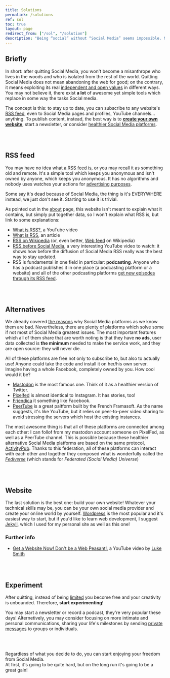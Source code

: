 ```yaml
---
title: Solutions
permalink: /solutions
ref: sol
toc: true
layout: page
redirect_from: ["/sol", "/solution"]
description: "Being “social” without “Social Media” seems impossible. Nevertheless, it's a whole new life, full of surprises, excitement and authenticity, but, above all, <strong>freeedom</strong>. There are a few solutions which make life without Social Media connected and interactive anyway."
---
```

## Briefly

In short: after quitting Social Media, you won't become a misanthrope who lives in the woods and who is isolated from the rest of the world. Quitting Social Media does not mean abandoning the web for good; on the contrary, it means exploiting its real <u>independent and open values</u> in different ways. You may not believe it, there exist **a lot** of awesome yet simple tools which replace in some way the tasks Social media.

The concept is this: to stay up to date, you can subscribe to any website's [RSS feed](#rss-feed), even to Social Media pages and profiles, YouTube channels… anything. To publish content, instead, the best way is to [**create your own website**](#website), start a newsletter, or consider [healthier Social Media platforms](#alternatives).

<br>
<br>

## RSS feed

You may have no idea [what a RSS feed is](https://en.wikipedia.org/wiki/RSS), or you may recall it as something old and remote. It's a simple tool which keeps you anonymous and isn't owned by anyone, which keeps you anonymous. It has no algorithms and nobody uses watches your actions for [advertising purposes](/why#profilation).

Some say it's dead because of Social Media, the thing is it's EVERYWHERE instead, we just don't see it. Starting to use it is trivial.

As pointed out in the [about](/about) page, this website isn't meant to explain what it contains, but simply put together data, so I won't explain what RSS is, but link to some explanations:

- [What is RSS?](https://yewtu.be/6HNUqDL-pI8?quality=dash&dark_mode=true&player_style=youtube&subtitles=en%2Cit), a YouTube video
- [What is RSS](https://www.digitaltrends.com/computing/what-is-an-rss-feed/), an article
- [RSS on Wikipedia](https://en.wikipedia.org/wiki/RSS) (or, even better, [Web feed](https://en.wikipedia.org/wiki/Web_feed) on Wikipedia)
- [RSS before Social Media](https://yewtu.be/watch?v=0klgLsSxGsU&quality=dash&dark_mode=true&player_style=youtube&subtitles=en), a very interesting YouTube video to watch: it shows how before the diffusion of Social Media RSS really was the best way to stay updated.
- RSS is fundamental in one field in particular: **podcasting**. Anyone who has a podcast publishes it in one place (a podcasting platform or a website) and all of the other podcasting platforms [get new episodes through its RSS feed](https://yewtu.be/TU5zc-u6dhY?t=159).

<br>
<br>

## Alternatives

We already covered [the reasons](/why "Why") why Social Media platforms as we know them are bad. Nevertheless, there are plenty of platforms which solve some if not most of Social Media greatest issues. The most important features which all of them share that are worth noting is that they have **no ads**, user data collected is **the minimum** needed to make the service work, and they are open source: they will never die.

All of these platforms are free not only to subscribe to, but also to actually use! Anyone could take the code and install it on her/his own server. Imagine having a whole Facebook, completely owned by you. How cool would it be?

- [Mastodon](https://joinmastodon.org "Join Mastodon") is the most famous one. Think of it as a healthier version of Twitter.
- [Pixelfed](https://pixelfed.org "Pixelfed official website") is almost identical to Instagram. It has stories, too!
- [Friendica](https://friendi.ca "Friendica official website") it something like Facebook.
- [PeerTube](https://joinpeertube.org "PeerTube") is a great paltform built by the French Framasoft. As the name suggests, it's like YouTube, but it relies on peer-to-peer video sharing to avoid stressing the servers which host the existing instances.

The most awesome thing is that all of these platforms are connected among each other: I can follof from my mastodon account someone on PixelFed, as well as a PeerTube channel. This is possible because these healthier alternative Social Media platforms are based on the same protocol, [ActivityPub](https://en.wikipedia.org/wiki/ActivityPub "ActivityPub on Wikipedia"). Thanks to this federation, all of these platforms can interact with each other and together they composed what is wonderfully called the [*Fediverse*](https://www.wikiwand.com/en/Fediverse "Fediverse on Wikipedia") (which stands for *Federated (Social Media) Universe*)

<br>
<br>

## Website

The last solution is the best one: build your own website! Whatever your technical skills may be, you can be your own social media provider and create your online world by yourself. [Wordpress](https://wordpress.com "Wordpress") is the most popular and it's easiest way to start, but if you'd like to learn web development, I suggest [Jekyll](https://jekyllrb.com "Jekyll official website"), which I used for my personal site as well as this one!

### Further info

- [Get a Website Now! Don't be a Web Peasant!](https://youtu.be/bdKZVIGRAKQ "Get a Website Now! Don't be a Web Peasant!"), a YouTube video by [Luke Smith](https://lukesmith.xyz "Luke's personal website")

<br>
<br>

## Experiment

After quitting, instead of being [limited](/why#closed) you become free and your creativity is unbounded. Therefore, **start experimenting**!

You may start a newsletter or record a podcast, they're very popular these days! Alternetively, you may consider focusing on more intimate and personal communications, sharing your life's milestones by sending [private messages](https://signal.org) to groups or individuals.

<br>
<br>

Regardless of what you decide to do, you can start enjoying your freedom from Social Media.\
At first, it's going to be quite hard, but on the long run it's going to be a great gain!

